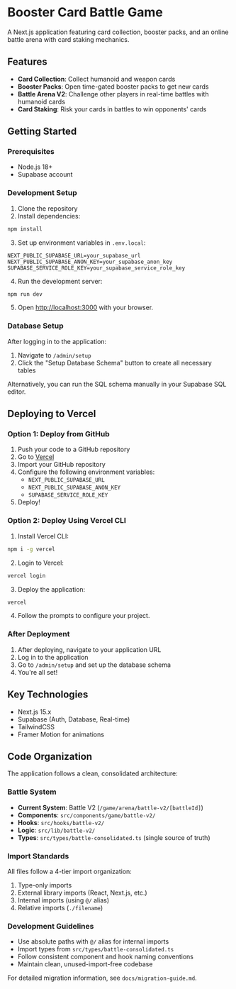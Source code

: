 # Booster Card Battle Game

A Next.js application featuring card collection, booster packs, and an online battle arena with card staking mechanics.

## Features

- **Card Collection**: Collect humanoid and weapon cards
- **Booster Packs**: Open time-gated booster packs to get new cards
- **Battle Arena V2**: Challenge other players in real-time battles with humanoid cards
- **Card Staking**: Risk your cards in battles to win opponents' cards

## Getting Started

### Prerequisites

- Node.js 18+
- Supabase account

### Development Setup

1. Clone the repository
2. Install dependencies:

```bash
npm install
```

3. Set up environment variables in `.env.local`:

```
NEXT_PUBLIC_SUPABASE_URL=your_supabase_url
NEXT_PUBLIC_SUPABASE_ANON_KEY=your_supabase_anon_key
SUPABASE_SERVICE_ROLE_KEY=your_supabase_service_role_key
```

4. Run the development server:

```bash
npm run dev
```

5. Open [http://localhost:3000](http://localhost:3000) with your browser.

### Database Setup

After logging in to the application:

1. Navigate to `/admin/setup`
2. Click the "Setup Database Schema" button to create all necessary tables

Alternatively, you can run the SQL schema manually in your Supabase SQL editor.

## Deploying to Vercel

### Option 1: Deploy from GitHub

1. Push your code to a GitHub repository
2. Go to [Vercel](https://vercel.com/new)
3. Import your GitHub repository
4. Configure the following environment variables:
   - `NEXT_PUBLIC_SUPABASE_URL`
   - `NEXT_PUBLIC_SUPABASE_ANON_KEY`
   - `SUPABASE_SERVICE_ROLE_KEY`
5. Deploy!

### Option 2: Deploy Using Vercel CLI

1. Install Vercel CLI:

```bash
npm i -g vercel
```

2. Login to Vercel:

```bash
vercel login
```

3. Deploy the application:

```bash
vercel
```

4. Follow the prompts to configure your project.

### After Deployment

1. After deploying, navigate to your application URL
2. Log in to the application
3. Go to `/admin/setup` and set up the database schema
4. You're all set!

## Key Technologies

- Next.js 15.x
- Supabase (Auth, Database, Real-time)
- TailwindCSS
- Framer Motion for animations

## Code Organization

The application follows a clean, consolidated architecture:

### Battle System
- **Current System**: Battle V2 (`/game/arena/battle-v2/[battleId]`)
- **Components**: `src/components/game/battle-v2/`
- **Hooks**: `src/hooks/battle-v2/`
- **Logic**: `src/lib/battle-v2/`
- **Types**: `src/types/battle-consolidated.ts` (single source of truth)

### Import Standards
All files follow a 4-tier import organization:
1. Type-only imports
2. External library imports (React, Next.js, etc.)
3. Internal imports (using `@/` alias)
4. Relative imports (`./filename`)

### Development Guidelines
- Use absolute paths with `@/` alias for internal imports
- Import types from `src/types/battle-consolidated.ts`
- Follow consistent component and hook naming conventions
- Maintain clean, unused-import-free codebase

For detailed migration information, see `docs/migration-guide.md`.
